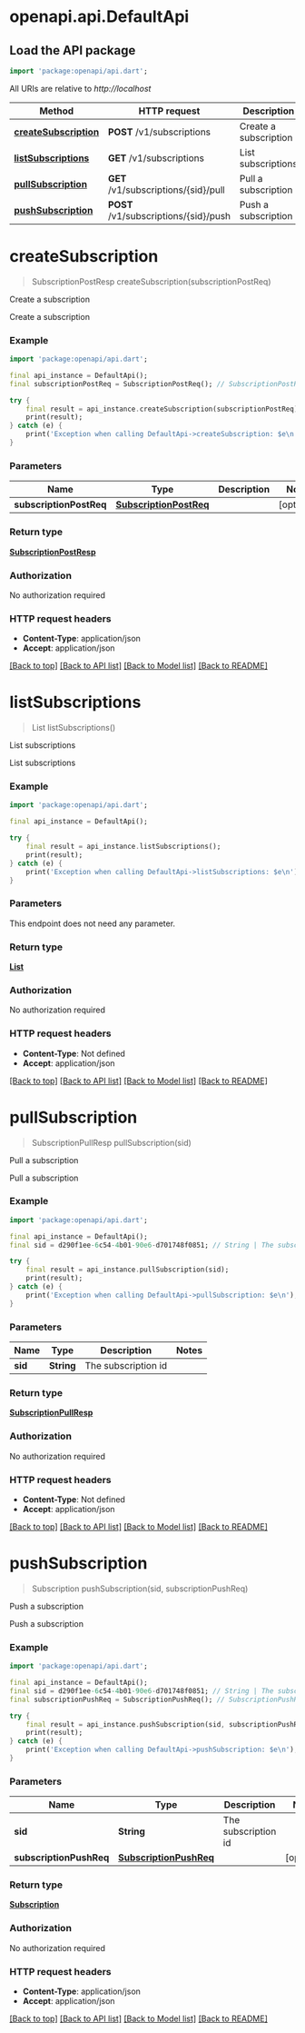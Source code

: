 # openapi.api.DefaultApi

## Load the API package
```dart
import 'package:openapi/api.dart';
```

All URIs are relative to *http://localhost*

Method | HTTP request | Description
------------- | ------------- | -------------
[**createSubscription**](DefaultApi.md#createsubscription) | **POST** /v1/subscriptions | Create a subscription
[**listSubscriptions**](DefaultApi.md#listsubscriptions) | **GET** /v1/subscriptions | List subscriptions
[**pullSubscription**](DefaultApi.md#pullsubscription) | **GET** /v1/subscriptions/{sid}/pull | Pull a subscription
[**pushSubscription**](DefaultApi.md#pushsubscription) | **POST** /v1/subscriptions/{sid}/push | Push a subscription


# **createSubscription**
> SubscriptionPostResp createSubscription(subscriptionPostReq)

Create a subscription

Create a subscription

### Example
```dart
import 'package:openapi/api.dart';

final api_instance = DefaultApi();
final subscriptionPostReq = SubscriptionPostReq(); // SubscriptionPostReq | 

try {
    final result = api_instance.createSubscription(subscriptionPostReq);
    print(result);
} catch (e) {
    print('Exception when calling DefaultApi->createSubscription: $e\n');
}
```

### Parameters

Name | Type | Description  | Notes
------------- | ------------- | ------------- | -------------
 **subscriptionPostReq** | [**SubscriptionPostReq**](SubscriptionPostReq.md)|  | [optional] 

### Return type

[**SubscriptionPostResp**](SubscriptionPostResp.md)

### Authorization

No authorization required

### HTTP request headers

 - **Content-Type**: application/json
 - **Accept**: application/json

[[Back to top]](#) [[Back to API list]](../README.md#documentation-for-api-endpoints) [[Back to Model list]](../README.md#documentation-for-models) [[Back to README]](../README.md)

# **listSubscriptions**
> List<Subscription> listSubscriptions()

List subscriptions

List subscriptions

### Example
```dart
import 'package:openapi/api.dart';

final api_instance = DefaultApi();

try {
    final result = api_instance.listSubscriptions();
    print(result);
} catch (e) {
    print('Exception when calling DefaultApi->listSubscriptions: $e\n');
}
```

### Parameters
This endpoint does not need any parameter.

### Return type

[**List<Subscription>**](Subscription.md)

### Authorization

No authorization required

### HTTP request headers

 - **Content-Type**: Not defined
 - **Accept**: application/json

[[Back to top]](#) [[Back to API list]](../README.md#documentation-for-api-endpoints) [[Back to Model list]](../README.md#documentation-for-models) [[Back to README]](../README.md)

# **pullSubscription**
> SubscriptionPullResp pullSubscription(sid)

Pull a subscription

Pull a subscription

### Example
```dart
import 'package:openapi/api.dart';

final api_instance = DefaultApi();
final sid = d290f1ee-6c54-4b01-90e6-d701748f0851; // String | The subscription id

try {
    final result = api_instance.pullSubscription(sid);
    print(result);
} catch (e) {
    print('Exception when calling DefaultApi->pullSubscription: $e\n');
}
```

### Parameters

Name | Type | Description  | Notes
------------- | ------------- | ------------- | -------------
 **sid** | **String**| The subscription id | 

### Return type

[**SubscriptionPullResp**](SubscriptionPullResp.md)

### Authorization

No authorization required

### HTTP request headers

 - **Content-Type**: Not defined
 - **Accept**: application/json

[[Back to top]](#) [[Back to API list]](../README.md#documentation-for-api-endpoints) [[Back to Model list]](../README.md#documentation-for-models) [[Back to README]](../README.md)

# **pushSubscription**
> Subscription pushSubscription(sid, subscriptionPushReq)

Push a subscription

Push a subscription

### Example
```dart
import 'package:openapi/api.dart';

final api_instance = DefaultApi();
final sid = d290f1ee-6c54-4b01-90e6-d701748f0851; // String | The subscription id
final subscriptionPushReq = SubscriptionPushReq(); // SubscriptionPushReq | 

try {
    final result = api_instance.pushSubscription(sid, subscriptionPushReq);
    print(result);
} catch (e) {
    print('Exception when calling DefaultApi->pushSubscription: $e\n');
}
```

### Parameters

Name | Type | Description  | Notes
------------- | ------------- | ------------- | -------------
 **sid** | **String**| The subscription id | 
 **subscriptionPushReq** | [**SubscriptionPushReq**](SubscriptionPushReq.md)|  | [optional] 

### Return type

[**Subscription**](Subscription.md)

### Authorization

No authorization required

### HTTP request headers

 - **Content-Type**: application/json
 - **Accept**: application/json

[[Back to top]](#) [[Back to API list]](../README.md#documentation-for-api-endpoints) [[Back to Model list]](../README.md#documentation-for-models) [[Back to README]](../README.md)

